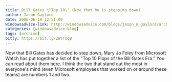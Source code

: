 ```yaml
---
title: Bill Gates \"Top 10\" (Now that he is stepping down)
author: Jason Gaylord
date: 2006-06-19 12:51:00
windowsadvice-link: http://windowsadvice.com/blogs/jason_n_gaylord/archive/2006/06/19/Top-10-Flops-In-Bill-Gates-Career.aspx
categories: [windowsadvice-blog]
tags: [archive]
bitly: https://bit.ly/2WYToqB
---
```


Now that Bill Gates has decided to step down, Mary Jo Foley from Microsoft Watch has put together a list of the "Top 10 Flops of the Bill Gates Era." You can read about them [here](http://www.microsoft-watch.com/article2/0,2180,1977870,00.asp). I think the two that stand out the most in everyone's mind (even Microsoft employees that worked on or around these teams) are numbers 1 and two.